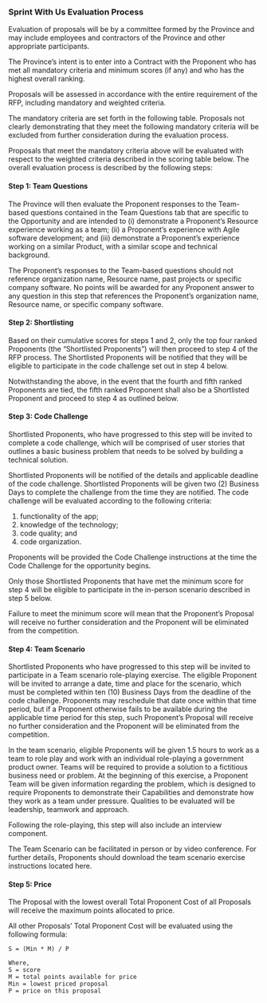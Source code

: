 ### Sprint With Us Evaluation Process

Evaluation of proposals will be by a committee formed by the Province and may include employees and contractors of the Province and other appropriate participants.

The Province’s intent is to enter into a Contract with the Proponent who has met all mandatory criteria and minimum scores (if any) and who has the highest overall ranking.

Proposals will be assessed in accordance with the entire requirement of the RFP, including mandatory and weighted criteria.

The mandatory criteria are set forth in the following table. Proposals not clearly demonstrating that they meet the following mandatory criteria will be excluded from further consideration during the evaluation process.

Proposals that meet the mandatory criteria above will be evaluated with respect to the weighted criteria described in the scoring table below. The overall evaluation process is described by the following steps:

#### Step 1: Team Questions

The Province will then evaluate the Proponent responses to the Team-based questions contained in the Team Questions tab that are specific to the Opportunity and are intended to (i) demonstrate a Proponent’s Resource experience working as a team; (ii) a Proponent’s experience with Agile software development; and (iii) demonstrate a Proponent’s experience working on a similar Product, with a similar scope and technical background.

The Proponent’s responses to the Team-based questions should not reference organization name, Resource name, past projects or specific company software. No points will be awarded for any Proponent answer to any question in this step that references the Proponent’s organization name, Resource name, or specific company software.

#### Step 2: Shortlisting

Based on their cumulative scores for steps 1 and 2, only the top four ranked Proponents (the “Shortlisted Proponents”) will then proceed to step 4 of the RFP process. The Shortlisted Proponents will be notified that they will be eligible to participate in the code challenge set out in step 4 below.

Notwithstanding the above, in the event that the fourth and fifth ranked Proponents are tied, the fifth ranked Proponent shall also be a Shortlisted Proponent and proceed to step 4 as outlined below.

#### Step 3: Code Challenge

Shortlisted Proponents, who have progressed to this step will be invited to complete a code challenge, which will be comprised of user stories that outlines a basic business problem that needs to be solved by building a technical solution.

Shortlisted Proponents will be notified of the details and applicable deadline of the code challenge. Shortlisted Proponents will be given two (2) Business Days to complete the challenge from the time they are notified. The code challenge will be evaluated according to the following criteria:

  1. functionality of the app;
  2. knowledge of the technology;
  3. code quality; and
  4. code organization.

Proponents will be provided the Code Challenge instructions at the time the Code Challenge for the opportunity begins.

Only those Shortlisted Proponents that have met the minimum score for step 4 will be eligible to participate in the in-person scenario described in step 5 below.

Failure to meet the minimum score will mean that the Proponent’s Proposal will receive no further consideration and the Proponent will be eliminated from the competition.

#### Step 4: Team Scenario

Shortlisted Proponents who have progressed to this step will be invited to participate in a Team scenario role-playing exercise. The eligible Proponent will be invited to arrange a date, time and place for the scenario, which must be completed within ten (10) Business Days from the deadline of the code challenge. Proponents may reschedule that date once within that time period, but if a Proponent otherwise fails to be available during the applicable time period for this step, such Proponent’s Proposal will receive no further consideration and the Proponent will be eliminated from the competition.

In the team scenario, eligible Proponents will be given 1.5 hours to work as a team to role play and work with an individual role-playing a government product owner. Teams will be required to provide a solution to a fictitious business need or problem. At the beginning of this exercise, a Proponent Team will be given information regarding the problem, which is designed to require Proponents to demonstrate their Capabilities and demonstrate how they work as a team under pressure. Qualities to be evaluated will be leadership, teamwork and approach.

Following the role-playing, this step will also include an interview component.

The Team Scenario can be facilitated in person or by video conference. For further details, Proponents should download the team scenario exercise instructions located here.

#### Step 5: Price

The Proposal with the lowest overall Total Proponent Cost of all Proposals will receive the maximum points allocated to price.

All other Proposals’ Total Proponent Cost will be evaluated using the following formula:

```
S = (Min * M) / P

Where,
S = score
M = total points available for price
Min = lowest priced proposal
P = price on this proposal
```
